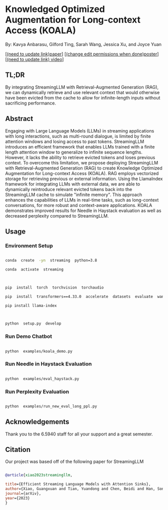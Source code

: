 
# Knowledged Optimized Augmentation for Long-context Access (KOALA)
By: Kavya Anbarasu, Gilford Ting, Sarah Wang, Jessica Xu, and Joyce Yuan

[[(need to update link)paper](http://arxiv.org/abs/2309.17453)] [[(change edit permissions when done)poster](https://docs.google.com/presentation/d/1-d03qa8PTlB7mmCnO_tW6KTt-8NnXcJQLrXIPtaBdQE/edit?usp=sharing)][[(need to update link) video](https://youtu.be/hvJsEzP34o8)]

 
## TL;DR

By integrating StreamingLLM with Retrieval-Augmented Generation (RAG), we can dynamically retrieve and use relevant context that would otherwise have been evicted from the cache to allow for infinite-length inputs without sacrificing performance.

  

## Abstract

Engaging with Large Language Models (LLMs) in streaming applications with long interactions, such as multi-round dialogue, is limited by finite attention windows and losing access to past tokens. StreamingLLM introduces an efficient framework that enables LLMs trained with a finite length attention window to generalize to infinite sequence lengths. However, it lacks the ability to retrieve evicted tokens and loses previous context. To overcome this limitation, we propose deploying StreamingLLM with Retrieval-Augmented Generation (RAG) to create Knowledge Optimized Augmentation for Long-context Access (KOALA). RAG employs vectorized storage for retrieving previous or external information. Using the LlamaIndex framework for integrating LLMs with external data, we are able to dynamically reintroduce relevant evicted tokens back into the StreamingLLM cache to simulate "infinite memory". This approach enhances the capabilities of LLMs in real-time tasks, such as long-context conversations, for more robust and context-aware applications. KOALA demonstrates improved results for Needle in Haystack evaluation as well as decreased perplexity compared to StreamingLLM.

## Usage

  

### Environment Setup

  

```bash

conda  create  -yn  streaming  python=3.8

conda  activate  streaming

  

pip  install  torch  torchvision  torchaudio

pip  install  transformers==4.33.0  accelerate  datasets  evaluate  wandb  scikit-learn  scipy  sentencepiece

pip install llama-index

  

python  setup.py  develop

```


### Run Demo Chatbot

  

```bash

python  examples/koala_demo.py

```


### Run Needle in Haystack Evaluation

  

```bash

python  examples/eval_haystack.py

```
  

### Run Perplexity Evaluation

  

```bash

python  examples/run_new_eval_long_ppl.py

```

  

## Acknowledgements

  Thank you to the 6.5940 staff for all your support and a great semester.

## Citation

  

Our project was based off of the following paper for StreamingLLM

  

```bibtex

@article{xiao2023streamingllm,

title={Efficient Streaming Language Models with Attention Sinks},
author={Xiao, Guangxuan and Tian, Yuandong and Chen, Beidi and Han, Song and Lewis, Mike},
journal={arXiv},
year={2023}
}

```
